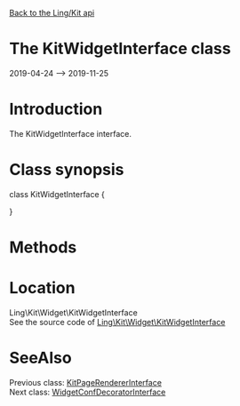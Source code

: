 [Back to the Ling/Kit api](https://github.com/lingtalfi/Kit/blob/master/doc/api/Ling/Kit.md)



The KitWidgetInterface class
================
2019-04-24 --> 2019-11-25






Introduction
============

The KitWidgetInterface interface.



Class synopsis
==============


class <span class="pl-k">KitWidgetInterface</span>  {

}






Methods
==============






Location
=============
Ling\Kit\Widget\KitWidgetInterface<br>
See the source code of [Ling\Kit\Widget\KitWidgetInterface](https://github.com/lingtalfi/Kit/blob/master/Widget/KitWidgetInterface.php)



SeeAlso
==============
Previous class: [KitPageRendererInterface](https://github.com/lingtalfi/Kit/blob/master/doc/api/Ling/Kit/PageRenderer/KitPageRendererInterface.md)<br>Next class: [WidgetConfDecoratorInterface](https://github.com/lingtalfi/Kit/blob/master/doc/api/Ling/Kit/WidgetConfDecorator/WidgetConfDecoratorInterface.md)<br>
